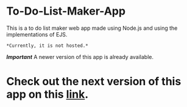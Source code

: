 # To-Do-List-Maker-App
This is a to do list maker web app made using Node.js and using the implementations of EJS. 

` *Currently, it is not hosted.* `

***Important***
A newer version of this app is already available.

# Check out the next version of this app on this [link](https://github.com/Anupam0401/To-Do-List-maker-app-v2).
